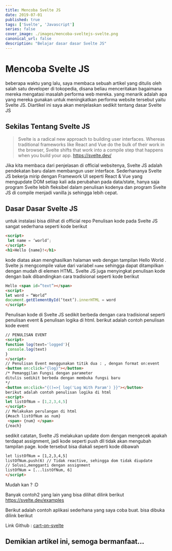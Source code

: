 ```yaml
---
title: Mencoba Svelte JS
date: 2019-07-01
published: true
tags: ['Svelte', 'Javascript']
series: false
cover_image: ./images/mencoba-sveltejs-svelte.png
canonical_url: false
description: "Belajar dasar dasar Svelte JS"
---
```

# Mencoba Svelte JS

beberapa waktu yang lalu, saya membaca sebuah artikel yang ditulis oleh salah satu developer di tokopedia, disana beliau menceritakan bagaimana mereka mengatasi masalah performa web mereka. yang menarik adalah apa yang mereka gunakan untuk meningkatkan performa website tersebut yaitu Svelte JS. Diartikel ini saya akan menjelaskan sedikit tentang dasar Svelte JS

## Sekilas Tentang Svelte JS
> Svelte is a radical new approach to building user interfaces. Whereas traditional frameworks like React and Vue do the bulk of their work in the browser, Svelte shifts that work into a compile step that happens when you build your app. https://svelte.dev/

Jika kita membaca dari penjelasan di official websitenya, Svelte JS adalah pendekatan baru dalam membangun user interface. Sederhananya Svelte JS bekerja mirip dengan Framework UI seperti React & Vue yang mengupdate DOM setiap kali ada perubahan pada data/state, hanya saja program Svelte lebih fleksibel dalam penulisan kodenya dan program Svelte JS di compile menjadi vanilla js sehingga lebih cepat.

## Dasar Dasar Svelte JS
untuk instalasi bisa dilihat di official repo
Penulisan kode pada Svelte JS sangat sederhana seperti kode berikut

````html
<script>
 let name = ‘world’;
</script>
<h1>Hello {name}!</h1>
````

kode diatas akan menghasilkan halaman web dengan tampilan Hello World . Svelte js mengcompile value dari variabel `name` sehingga dapat ditampilkan dengan mudah di elemen HTML. Svelte JS juga menyingkat penulisan kode dengan baik dibandingkan cara tradisional seperti kode berikut

````html
Hello <span id=”text”></span>
<script>
let word = “World”
document.getElementById(‘text’).innerHTML = word
</script>
````

Penulisan kode di Svelte JS sedikit berbeda dengan cara tradisional seperti penulisan event & penulisan logika di html. berikut adalah contoh penulisan kode event


````html
// PENULISAN EVENT
<script>
function log(text='logged'){
 console.log(text)
}
</script>
// Penulisan Event menggunakan titik dua : , dengan format on:event
<button on:click="{log}"></button>
/* Pemanggilan Fungsi dengan parameter 
ditulis sedikit berbeda dengan membuka fungsi baru
*/  
<button on:click="{()=>{ log('Log With Param') }}"></button>
berikut adalah contoh penulisan logika di html
<script>
let listOfNum = [1,2,3,4,5]
</script>
// Melakukan perulangan di html
{#each listOfNum as num}
 <span> {num} </span>
{/each}
````

sedikit catatan, Svelte JS melakukan update dom dengan mengecek apakah terdapat assignment, jadi kode seperti push dll tidak akan mengubah tampilan page. kode tersebut bisa diakali seperti kode dibawah
````html
let listOfNum = [1,2,3,4,5]
listOfNum.push(6) // Tidak reactive, sehingga dom tidak diupdate
// Solusi,mengganti dengan assignment
listOfNum = [...listOfNum, 6]
</script>
````
Mudah kan ? :D

Banyak contoh2 yang lain yang bisa dilihat dilink berikut https://svelte.dev/examples

Berikut adalah contoh aplikasi sederhana yang saya coba buat. bisa dibuka dilink berikut 

Link Github : [cart-on-svelte](https://github.com/naufalafif/cart-on-svelte)

## Demikian artikel ini, semoga bermanfaat…

